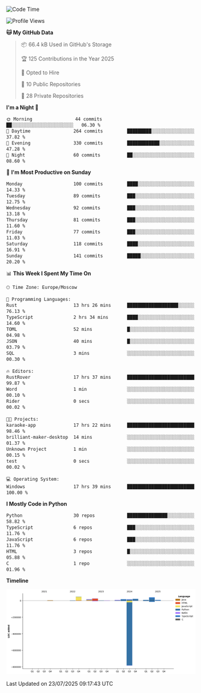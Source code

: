 <!--START_SECTION:waka-->
![Code Time](http://img.shields.io/badge/Code%20Time-751%20hrs%2025%20mins-blue)

![Profile Views](http://img.shields.io/badge/Profile%20Views-0-blue)

**🐱 My GitHub Data** 

> 📦 66.4 kB Used in GitHub's Storage 
 > 
> 🏆 125 Contributions in the Year 2025
 > 
> 💼 Opted to Hire
 > 
> 📜 10 Public Repositories 
 > 
> 🔑 28 Private Repositories 
 > 
**I'm a Night 🦉** 

```text
🌞 Morning                44 commits          ██░░░░░░░░░░░░░░░░░░░░░░░   06.30 % 
🌆 Daytime                264 commits         █████████░░░░░░░░░░░░░░░░   37.82 % 
🌃 Evening                330 commits         ████████████░░░░░░░░░░░░░   47.28 % 
🌙 Night                  60 commits          ██░░░░░░░░░░░░░░░░░░░░░░░   08.60 % 
```
📅 **I'm Most Productive on Sunday** 

```text
Monday                   100 commits         ████░░░░░░░░░░░░░░░░░░░░░   14.33 % 
Tuesday                  89 commits          ███░░░░░░░░░░░░░░░░░░░░░░   12.75 % 
Wednesday                92 commits          ███░░░░░░░░░░░░░░░░░░░░░░   13.18 % 
Thursday                 81 commits          ███░░░░░░░░░░░░░░░░░░░░░░   11.60 % 
Friday                   77 commits          ███░░░░░░░░░░░░░░░░░░░░░░   11.03 % 
Saturday                 118 commits         ████░░░░░░░░░░░░░░░░░░░░░   16.91 % 
Sunday                   141 commits         █████░░░░░░░░░░░░░░░░░░░░   20.20 % 
```


📊 **This Week I Spent My Time On** 

```text
🕑︎ Time Zone: Europe/Moscow

💬 Programming Languages: 
Rust                     13 hrs 26 mins      ███████████████████░░░░░░   76.13 % 
TypeScript               2 hrs 34 mins       ████░░░░░░░░░░░░░░░░░░░░░   14.60 % 
TOML                     52 mins             █░░░░░░░░░░░░░░░░░░░░░░░░   04.98 % 
JSON                     40 mins             █░░░░░░░░░░░░░░░░░░░░░░░░   03.79 % 
SQL                      3 mins              ░░░░░░░░░░░░░░░░░░░░░░░░░   00.30 % 

🔥 Editors: 
RustRover                17 hrs 37 mins      █████████████████████████   99.87 % 
Word                     1 min               ░░░░░░░░░░░░░░░░░░░░░░░░░   00.10 % 
Rider                    0 secs              ░░░░░░░░░░░░░░░░░░░░░░░░░   00.02 % 

🐱‍💻 Projects: 
karaoke-app              17 hrs 22 mins      █████████████████████████   98.46 % 
brilliant-maker-desktop  14 mins             ░░░░░░░░░░░░░░░░░░░░░░░░░   01.37 % 
Unknown Project          1 min               ░░░░░░░░░░░░░░░░░░░░░░░░░   00.15 % 
test                     0 secs              ░░░░░░░░░░░░░░░░░░░░░░░░░   00.02 % 

💻 Operating System: 
Windows                  17 hrs 39 mins      █████████████████████████   100.00 % 
```

**I Mostly Code in Python** 

```text
Python                   30 repos            ███████████████░░░░░░░░░░   58.82 % 
TypeScript               6 repos             ███░░░░░░░░░░░░░░░░░░░░░░   11.76 % 
JavaScript               6 repos             ███░░░░░░░░░░░░░░░░░░░░░░   11.76 % 
HTML                     3 repos             █░░░░░░░░░░░░░░░░░░░░░░░░   05.88 % 
C                        1 repo              ░░░░░░░░░░░░░░░░░░░░░░░░░   01.96 % 
```



**Timeline**

![Lines of Code chart](https://raw.githubusercontent.com/adlemx/adlemx/main/assets/bar_graph.png)


 Last Updated on 23/07/2025 09:17:43 UTC
<!--END_SECTION:waka-->
